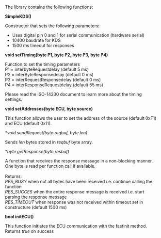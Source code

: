 The library contains the following functions:

**SimpleKDS()**

Constructor that sets the following parameters:<br />
- Uses digital pin 0 and 1 for serial communication (hardware serial)<br />
- 10400 baudrate for KDS<br />
- 1500 ms timeout for responses<br />

**void setTiming(byte P1, byte P2, byte P3, byte P4)**

Function to set the timing parameters<br />
P1 = interbyteRequestdelay (default 5 ms)<br />
P2 = interByteResponsedelay (default 0 ms)<br />
P3 = interRequestResponsedelay (default 0 ms)<br />
P4 = interResponseRequestdelay (default 55 ms)<br />

Please read the ISO-14230 document to learn more about the timing settings. <br/>

**void setAddresses(byte ECU, byte source)**

This function allows the user to set the address of the source (default 0xF1) and ECU (default 0x11). <br>

**void sendRequest(byte *reqbuf, byte len)**

Sends *len* bytes stored in *reqbuf* byte array.

**byte getResponse(byte *resbuf)**

A function that receives the response message in a non-blocking manner. One byte is read per function call if available.<br><br>
Returns:<br>
*RES_BUSY* when not all bytes have been received i.e. continue calling the function<br>
*RES_SUCCES* when the entire response message is received i.e. start parsing the response message<br>
*RES_TIMEOUT* when response was not received within timeout set in constructure (default 1500 ms)<br>

**bool initECU()**

This function initiates the ECU communication with the fastinit method. Returns *true* on success<br />
	
